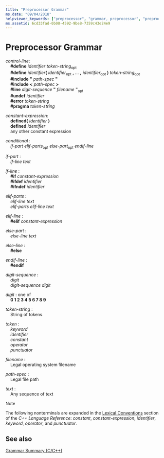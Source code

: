 ```yaml
---
title: "Preprocessor Grammar"
ms.date: "09/04/2018"
helpviewer_keywords: ["preprocessor", "grammar, preprocessor", "preprocessor, grammar"]
ms.assetid: 6cd33fad-0b08-4592-9be8-7359c43e24e9
---
```

# Preprocessor Grammar

*control-line*:<br/>
&nbsp;&nbsp;&nbsp;&nbsp;**#define** *identifier* *token-string*<sub>opt</sub><br/>
&nbsp;&nbsp;&nbsp;&nbsp;**#define** <em>identifier</em>**(** *identifier*<sub>opt</sub> **,** ... **,** *identifier*<sub>opt</sub> **)** *token-string*<sub>opt</sub><br/>
&nbsp;&nbsp;&nbsp;&nbsp;**#include** **"** *path-spec* **"**<br/>
&nbsp;&nbsp;&nbsp;&nbsp;**#include** **\<** *path-spec* **>**<br/>
&nbsp;&nbsp;&nbsp;&nbsp;**#line** *digit-sequence*  **"** *filename* **"**<sub>opt</sub><br/>
&nbsp;&nbsp;&nbsp;&nbsp;**#undef** *identifier*<br/>
&nbsp;&nbsp;&nbsp;&nbsp;**#error** *token-string*<br/>
&nbsp;&nbsp;&nbsp;&nbsp;**#pragma** *token-string*

*constant-expression*:<br/>
&nbsp;&nbsp;&nbsp;&nbsp;**defined(** *identifier* **)**<br/>
&nbsp;&nbsp;&nbsp;&nbsp;**defined** *identifier*<br/>
&nbsp;&nbsp;&nbsp;&nbsp;any other constant expression

*conditional* :<br/>
&nbsp;&nbsp;&nbsp;&nbsp;*if-part* *elif-parts*<sub>opt</sub> *else-part*<sub>opt</sub> *endif-line*

*if-part* :<br/>
&nbsp;&nbsp;&nbsp;&nbsp;*if-line* *text*

*if-line* :<br/>
&nbsp;&nbsp;&nbsp;&nbsp;**#if** *constant-expression*<br/>
&nbsp;&nbsp;&nbsp;&nbsp;**#ifdef** *identifier*<br/>
&nbsp;&nbsp;&nbsp;&nbsp;**#ifndef** *identifier*

*elif-parts* :<br/>
&nbsp;&nbsp;&nbsp;&nbsp;*elif-line* *text*<br/>
&nbsp;&nbsp;&nbsp;&nbsp;*elif-parts* *elif-line* *text*

*elif-line* :<br/>
&nbsp;&nbsp;&nbsp;&nbsp;**#elif** *constant-expression*

*else-part* :<br/>
&nbsp;&nbsp;&nbsp;&nbsp;*else-line* *text*

*else-line* :<br/>
&nbsp;&nbsp;&nbsp;&nbsp;**#else**

*endif-line* :<br/>
&nbsp;&nbsp;&nbsp;&nbsp;**#endif**

*digit-sequence* :<br/>
&nbsp;&nbsp;&nbsp;&nbsp;*digit*<br/>
&nbsp;&nbsp;&nbsp;&nbsp;*digit-sequence* *digit*

*digit* : one of<br/>
&nbsp;&nbsp;&nbsp;&nbsp;**0 1 2 3 4 5 6 7 8 9**

*token-string* :<br/>
&nbsp;&nbsp;&nbsp;&nbsp;String of tokens

*token* :<br/>
&nbsp;&nbsp;&nbsp;&nbsp;*keyword*<br/>
&nbsp;&nbsp;&nbsp;&nbsp;*identifier*<br/>
&nbsp;&nbsp;&nbsp;&nbsp;*constant*<br/>
&nbsp;&nbsp;&nbsp;&nbsp;*operator*<br/>
&nbsp;&nbsp;&nbsp;&nbsp;*punctuator*

*filename* :<br/>
&nbsp;&nbsp;&nbsp;&nbsp;Legal operating system filename

*path-spec* :<br/>
&nbsp;&nbsp;&nbsp;&nbsp;Legal file path

*text* :<br/>
&nbsp;&nbsp;&nbsp;&nbsp;Any sequence of text

> [!NOTE]
> The following nonterminals are expanded in the [Lexical Conventions](../cpp/lexical-conventions.md) section of the *C++ Language Reference*: *constant*, *constant-expression*, *identifier*, *keyword*, *operator*, and *punctuator*.

## See also

[Grammar Summary (C/C++)](../preprocessor/grammar-summary-c-cpp.md)
